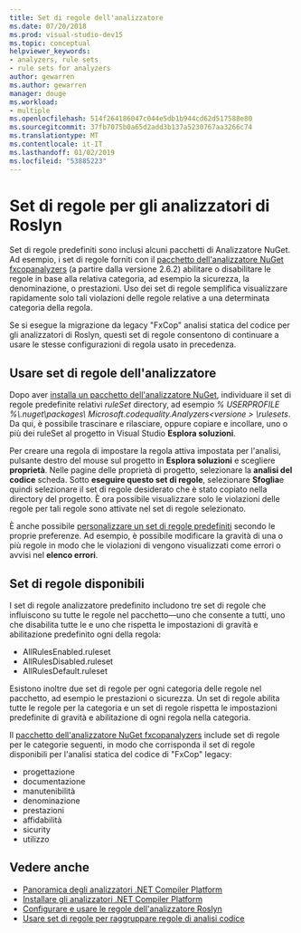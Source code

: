 ```yaml
---
title: Set di regole dell'analizzatore
ms.date: 07/20/2018
ms.prod: visual-studio-dev15
ms.topic: conceptual
helpviewer_keywords:
- analyzers, rule sets
- rule sets for analyzers
author: gewarren
ms.author: gewarren
manager: douge
ms.workload:
- multiple
ms.openlocfilehash: 514f264186047c044e5db1b944cd62d517588e80
ms.sourcegitcommit: 37fb7075b0a65d2add3b137a5230767aa3266c74
ms.translationtype: MT
ms.contentlocale: it-IT
ms.lasthandoff: 01/02/2019
ms.locfileid: "53885223"
---
```

# <a name="rule-sets-for-roslyn-analyzers"></a>Set di regole per gli analizzatori di Roslyn

Set di regole predefiniti sono inclusi alcuni pacchetti di Analizzatore NuGet. Ad esempio, i set di regole forniti con il [pacchetto dell'analizzatore NuGet fxcopanalyzers](https://www.nuget.org/packages/Microsoft.CodeAnalysis.FxCopAnalyzers/) (a partire dalla versione 2.6.2) abilitare o disabilitare le regole in base alla relativa categoria, ad esempio la sicurezza, la denominazione, o prestazioni. Uso dei set di regole semplifica visualizzare rapidamente solo tali violazioni delle regole relative a una determinata categoria della regola.

Se si esegue la migrazione da legacy "FxCop" analisi statica del codice per gli analizzatori di Roslyn, questi set di regole consentono di continuare a usare le stesse configurazioni di regola usato in precedenza.

## <a name="use-analyzer-rule-sets"></a>Usare set di regole dell'analizzatore

Dopo aver [installa un pacchetto dell'analizzatore NuGet](install-roslyn-analyzers.md), individuare il set di regole predefinite relativi *ruleSet* directory, ad esempio *% USERPROFILE %\\.nuget\packages\ Microsoft.codequality.Analyzers\<versione > \rulesets*. Da qui, è possibile trascinare e rilasciare, oppure copiare e incollare, uno o più dei ruleSet al progetto in Visual Studio **Esplora soluzioni**.

Per creare una regola di impostare la regola attiva impostata per l'analisi, pulsante destro del mouse sul progetto in **Esplora soluzioni** e scegliere **proprietà**. Nelle pagine delle proprietà di progetto, selezionare la **analisi del codice** scheda. Sotto **eseguire questo set di regole**, selezionare **Sfoglia**e quindi selezionare il set di regole desiderato che è stato copiato nella directory del progetto. È ora possibile visualizzare solo le violazioni delle regole per tali regole sono attivate nel set di regole selezionato.

È anche possibile [personalizzare un set di regole predefiniti](how-to-create-a-custom-rule-set.md#create-a-custom-rule-set) secondo le proprie preferenze. Ad esempio, è possibile modificare la gravità di una o più regole in modo che le violazioni di vengono visualizzati come errori o avvisi nel **elenco errori**.

## <a name="available-rule-sets"></a>Set di regole disponibili

I set di regole analizzatore predefinito includono tre set di regole che influiscono su tutte le regole nel pacchetto&mdash;uno che consente a tutti, uno che disabilita tutte le e uno che rispetta le impostazioni di gravità e abilitazione predefinito ogni della regola:

- AllRulesEnabled.ruleset
- AllRulesDisabled.ruleset
- AllRulesDefault.ruleset

Esistono inoltre due set di regole per ogni categoria delle regole nel pacchetto, ad esempio le prestazioni o sicurezza. Un set di regole abilita tutte le regole per la categoria e un set di regole rispetta le impostazioni predefinite di gravità e abilitazione di ogni regola nella categoria.

 Il [pacchetto dell'analizzatore NuGet fxcopanalyzers](https://www.nuget.org/packages/Microsoft.CodeAnalysis.FxCopAnalyzers/) include set di regole per le categorie seguenti, in modo che corrisponda il set di regole disponibili per l'analisi statica del codice di "FxCop" legacy:

- progettazione
- documentazione
- manutenibilità
- denominazione
- prestazioni
- affidabilità
- sicurity
- utilizzo

## <a name="see-also"></a>Vedere anche

- [Panoramica degli analizzatori .NET Compiler Platform](roslyn-analyzers-overview.md)
- [Installare gli analizzatori .NET Compiler Platform](install-roslyn-analyzers.md)
- [Configurare e usare le regole dell'analizzatore Roslyn](use-roslyn-analyzers.md)
- [Usare set di regole per raggruppare regole di analisi codice](using-rule-sets-to-group-code-analysis-rules.md)